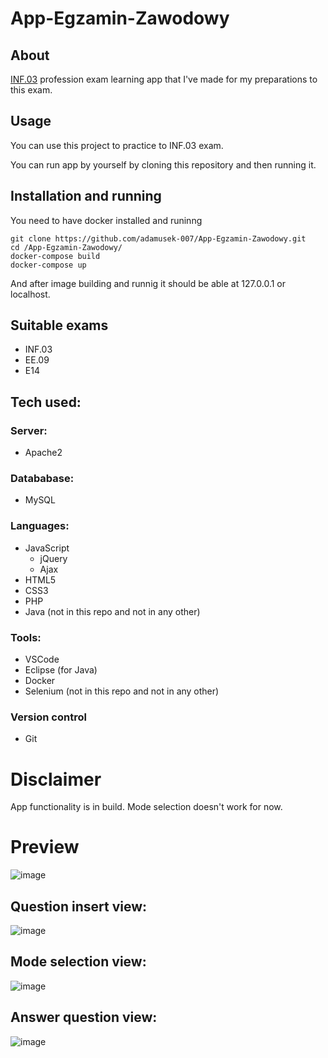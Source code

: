 # App-Egzamin-Zawodowy

## About

[INF.03](https://informatyk.edu.pl/kwalifikacja-inf-03/) profession exam learning app that I've made for my preparations to this exam.

## Usage

You can use this project to practice to INF.03 exam.

You can run app by yourself by cloning this repository and then running it.

## Installation and running
You need to have docker installed and runinng
```
git clone https://github.com/adamusek-007/App-Egzamin-Zawodowy.git
cd /App-Egzamin-Zawodowy/
docker-compose build
docker-compose up
```
And after image building and runnig it should be able at 127.0.0.1 or localhost.

## Suitable exams

- INF.03
- EE.09
- E14

## Tech used:

### Server:
- Apache2
### Datababase:
- MySQL
### Languages:
-  JavaScript
    -  jQuery
    -  Ajax
-  HTML5
-  CSS3
-  PHP
-  Java (not in this repo and not in any other)
### Tools:
- VSCode
- Eclipse (for Java)
- Docker
- Selenium (not in this repo and not in any other)

### Version control
- Git

# Disclaimer

App functionality is in build.
Mode selection doesn't work for now.
# Preview

![image](https://github.com/adamusek-007/App-Egzamin-Zawodowy/assets/122128430/ae512dbb-cc53-4485-8000-d88624c00fe3)
## Question insert view:
![image](https://github.com/adamusek-007/App-Egzamin-Zawodowy/assets/122128430/e303be0b-0ec7-4dec-ac74-7199e87adf92)
## Mode selection view:
![image](https://github.com/adamusek-007/App-Egzamin-Zawodowy/assets/122128430/654a5a25-de5f-4ae2-8cf0-a3ce735d95f1)
## Answer question view:
![image](https://github.com/adamusek-007/App-Egzamin-Zawodowy/assets/122128430/2c59717f-9f65-4f2c-a34b-2dd921b93eec)
